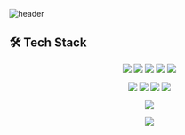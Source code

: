 ![header](https://capsule-render.vercel.app/api?type=waving&color=gradient&customColorList=21&height=300&section=header&text=Minkyu%20Lee&fontSize=90&desc=dolphinlmg&descAlign=70&descAlignY=65)


## 🛠 Tech Stack

<div align="center">
<img src="https://img.shields.io/badge/C-A8B9CC?style=flat&logo=C&logoColor=white"/></a> 
<img src="https://img.shields.io/badge/C++-00599C?style=flat&logo=C%2B%2B&logoColor=white"/></a> 
<img src="https://img.shields.io/badge/Python-3776AB?style=flat&logo=Python&logoColor=white"/></a>
<img src="https://img.shields.io/badge/Java-007396?style=flat&logo=Java&logoColor=white"/></a> 
<img src="https://img.shields.io/badge/Swift-F05138?style=flat&logo=Swift&logoColor=white"/></a> 


<img src="https://img.shields.io/badge/Node.js-339933?style=flat&logo=Node.js&logoColor=white"/></a> 
<img src="https://img.shields.io/badge/React-61DAFB?style=flat&logo=React&logoColor=black"/></a>
<img src="https://img.shields.io/badge/JavaScript-F46D01?style=flat&logo=JavaScript&logoColor=white"/></a> 
<img src="https://img.shields.io/badge/MySQL-4479A1?style=flat&logo=MySQL&logoColor=white"/></a> 

<img src="https://github-readme-stats.vercel.app/api/top-langs/?username=dolphinlmg&layout=compact)](https://github.com/anuraghazra/github-readme-stats" /></a>

<img src="https://github-readme-stats.vercel.app/api?username=dolphinlmg&show_icons=true" />
</div>
